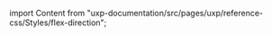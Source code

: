 
import Content from "uxp-documentation/src/pages/uxp/reference-css/Styles/flex-direction";

<Content query="product=xd"/>

